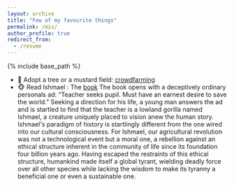 ```yaml
---
layout: archive
title: "Few of my favourite things" 
permalink: /mis/
author_profile: true
redirect_from:
  - /resume
---
```


{% include base_path %}

* :seedling: Adopt a tree or a mustard field: [crowdfarming](https://www.crowdfarming.com/fr) 
* :monkey_face: Read Ishmael : The [book](https://www.ishmael.org/books/the-book/) The book opens with a deceptively ordinary personals ad: “Teacher seeks pupil. Must have an earnest desire to save the world.” Seeking a direction for his life, a young man answers the ad and is startled to find that the teacher is a lowland gorilla named Ishmael, a creature uniquely placed to vision anew the human story. Ishmael's paradigm of history is startlingly different from the one wired into our cultural consciousness. For Ishmael, our agricultural revolution was not a technological event but a moral one, a rebellion against an ethical structure inherent in the community of life since its foundation four billion years ago. Having escaped the restraints of this ethical structure, humankind made itself a global tyrant, wielding deadly force over all other species while lacking the wisdom to make its tyranny a beneficial one or even a sustainable one.
